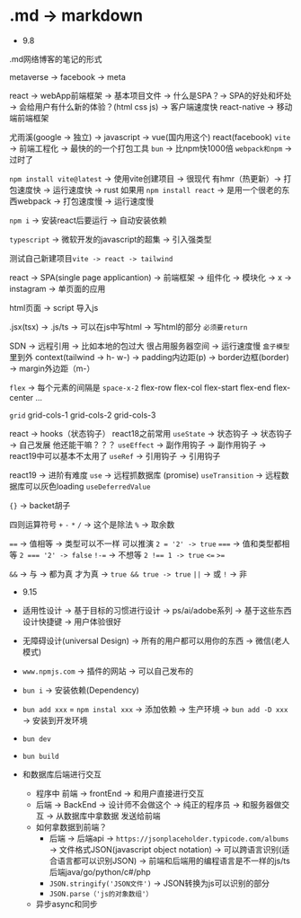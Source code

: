 # .md -> markdown

- 9.8

.md网络博客的笔记的形式

metaverse -> facebook -> meta

react -> webApp前端框架 -> 基本项目文件 -> 什么是SPA？-> SPA的好处和坏处 -> 会给用户有什么新的体验？(html css js) -> 客户端速度快
react-native -> 移动端前端框架

尤雨溪(google -> 独立) -> javascript -> vue(国内用这个) react(facebook)
`vite` -> 前端工程化 -> 最快的的一个打包工具
`bun` -> 比npm快1000倍
`webpack和npm` -> 过时了

`npm install vite@latest` -> 使用vite创建项目 -> 很现代 有hmr（热更新）-> 打包速度快 -> 运行速度快 -> rust
如果用 `npm install react` -> 是用一个很老的东西webpack -> 打包速度慢 -> 运行速度慢

`npm i` -> 安装react后要运行 -> 自动安装依赖

`typescript` -> 微软开发的javascript的超集 -> 引入强类型

测试自己新建项目`vite -> react -> tailwind`

react -> SPA(single page applicantion) -> 前端框架 -> 组件化 -> 模块化 -> x -> instagram -> 单页面的应用

html页面 -> script 导入js

.jsx(tsx) -> .js/ts -> 可以在js中写html -> 写html的部分 `必须要return`

SDN -> 远程引用 -> 比如本地的包过大 很占用服务器空间 -> 运行速度慢
`盒子模型` 里到外 context(tailwind -> h- w-) -> padding内边距(p) -> border边框(border) -> margin外边距（m-）

`flex` -> 每个元素的间隔是 `space-x-2`
flex-row
flex-col
flex-start
flex-end
flex-center
...

`grid`
grid-cols-1
grid-cols-2
grid-cols-3

react -> hooks（状态钩子）
react18之前常用
`useState` -> 状态钩子 -> 状态钩子 -> 自己发展 他还能干嘛？？？
`useEffect` -> 副作用钩子 -> 副作用钩子 -> react19中可以基本不太用了
`useRef` -> 引用钩子 -> 引用钩子

react19 -> 进阶有难度
`use` -> 远程抓数据库 (promise)
`useTransition` -> 远程数据库可以灰色loading
`useDeferredValue`

`{}` -> backet胡子

四则运算符号
`+` `-` `*` `/` -> 这个是除法 `%` -> 取余数

`==` -> 值相等 -> 类型可以不一样 可以推演 `2 = '2' -> true`
`===` -> 值和类型都相等 `2 === '2' -> false`
`!-=` -> 不想等 `2 !== 1 -> true`
`<=`
`>=`

`&&` -> 与 -> 都为真 才为真 -> `true && true -> true`
`||` -> 或
`!` -> 非

- 9.15
- 适用性设计 -> 基于目标的习惯进行设计 -> ps/ai/adobe系列 -> 基于这些东西设计快捷键 -> 用户体验很好
- 无障碍设计(universal Design) -> 所有的用户都可以用你的东西 -> 微信(老人模式)
- `www.npmjs.com` -> 插件的网站 -> 可以自己发布的
- `bun i` -> 安装依赖(Dependency)
- `bun add xxx` = `npm instal xxx` -> 添加依赖 -> 生产环境 -> `bun add -D xxx` -> 安装到开发环境
- `bun dev`
- `bun build`

- 和数据库后端进行交互
  - 程序中 前端 -> frontEnd -> 和用户直接进行交互
  - 后端 -> BackEnd -> 设计师不会做这个 -> 纯正的程序员 -> 和服务器做交互 -> 从数据库中拿数据 发送给前端
  - 如何拿数据到前端？
    - 后端 -> 后端api -> `https://jsonplaceholder.typicode.com/albums` -> 文件格式JSON(javascript object notation) -> 可以跨语言识别(适合语言都可以识别JSON) -> 前端和后端用的编程语言是不一样的js/ts 后端java/go/python/c#/php
    - `JSON.stringify('JSON文件')` -> JSON转换为js可以识别的部分
    - `JSON.parse（'js的对象数组'）`
  - 异步async和同步
